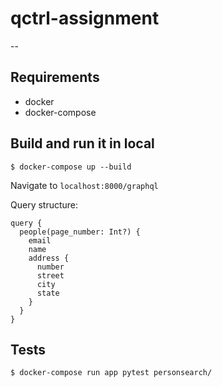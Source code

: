 # qctrl-assignment
--


## Requirements
- docker
- docker-compose

## Build and run it in local
```text
$ docker-compose up --build
```

Navigate to `localhost:8000/graphql`

Query structure:
```text
query {
  people(page_number: Int?) {
    email
    name
    address {
      number
      street
      city
      state
    }
  }
}
```

## Tests
```text
$ docker-compose run app pytest personsearch/
```
